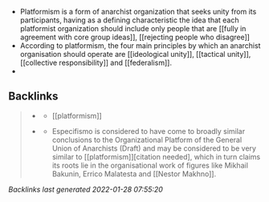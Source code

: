 - Platformism is a form of anarchist organization that seeks unity from its participants, having as a defining characteristic the idea that each platformist organization should include only people that are [[fully in agreement with core group ideas]], [[rejecting people who disagree]]
- According to platformism, the four main principles by which an anarchist organisation should operate are [[ideological unity]], [[tactical unity]], [[collective responsibility]] and [[federalism]].
-

## Backlinks

> - [](../../2021-06-26.md)
>   - [[platformism]]
>    
> - [](especifismo.md)
>   - Especifismo is considered to have come to broadly similar conclusions to the Organizational Platform of the General Union of Anarchists (Draft) and may be considered to be very similar to [[platformism]][citation needed], which in turn claims its roots lie in the organisational work of figures like Mikhail Bakunin, Errico Malatesta and [[Nestor Makhno]].

_Backlinks last generated 2022-01-28 07:55:20_
